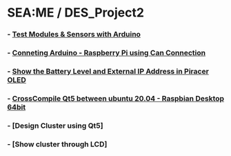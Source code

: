 # SEA:ME / DES_Project2

### - [Test Modules & Sensors with Arduino](https://github.com/Ho-mmd/DES_Project2/blob/main/Arduino/test_sensors_arduino.md)

### - [Conneting Arduino - Raspberry Pi using Can Connection](https://github.com/Ho-mmd/DES_Project2/blob/main/RPI_Can_Pydbus/rpi-arduino_connect.md)

### - [Show the Battery Level and External IP Address in Piracer OLED](https://github.com/Ho-mmd/DES_Project2/blob/main/Piracer_OLED/battery_ip_in_OLED.md)

### - [CrossCompile Qt5 between ubuntu 20.04 - Raspbian Desktop 64bit](https://github.com/Ho-mmd/DES_Project2/blob/main/DashBoard_sLee_main/Crosscompile.md)

### - [Design Cluster using Qt5]

### - [Show cluster through LCD]
